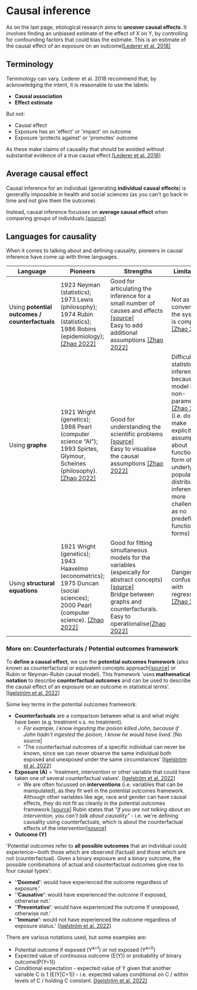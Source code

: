 # Causal inference

As on the last page, etiological research aims to **uncover causal effects**. It involves finding an unbiased estimate of the effect of X on Y, by controlling for confounding factors that could bias the estimate.
This is an estimate of the causal effect of an exposure on an outcome[[Lederer et al. 2018]](https://doi.org/10.1513/AnnalsATS.201808-564PS) 

## Terminology

Terminology can vary. Lederer et al. 2018 recommend that, by acknowledging the intent, it is reasonable to use the labels:
* **Causal association**
* **Effect estimate**

But not:
* Causal effect
* Exposure has an 'effect' or 'impact' on outcome
* Exposure 'protects against' or 'promotes' outcome

As these make claims of causality that should be avoided without substantial evidence of a true causal effect.[[Lederer et al. 2018]](https://doi.org/10.1513/AnnalsATS.201808-564PS)

## Average causal effect

Causal inference for an individual (generating **individual causal effects**) is generallly impossible in health and social sciences (as you can't go back in time and not give them the outcome).

Instead, causal inference focusses on **average causal effect** when comparing groups of individuals.[[source]](https://hummedia.manchester.ac.uk/institutes/methods-manchester/docs/CausalInference.pdf)

## Languages for causality

When it comes to talking about and defining causality, pioneers in causal inference have come up with three languages.

| Language | Pioneers | Strengths | Limitations |
| --- | --- | --- | --- |
| Using **potential outcomes / counterfactuals** | 1923 Neyman (statistics); 1973 Lewis (philosophy); 1974 Rubin (statistics); 1986 Robins (epidemiology); [[Zhao 2022]](https://www.statslab.cam.ac.uk/~qz280/teaching/causal-2023/notes-2021.pdf) | Good for articulating the inference for a small number of causes and effects [[source]](http://www.statslab.cam.ac.uk/~qz280/talk/ssrmp-2020/slides.pdf)<br>Easy to add additional assumptions [[Zhao 2022]](https://www.statslab.cam.ac.uk/~qz280/teaching/causal-2023/notes-2021.pdf) | Not as convenient if the system is complex [[Zhao 2022]](https://www.statslab.cam.ac.uk/~qz280/teaching/causal-2023/notes-2021.pdf) |
| Using **graphs** | 1921 Wright (genetics); 1988 Pearl (computer science “AI”); 1993 Spirtes, Glymour, Scheines (philosophy). [[Zhao 2022]](https://www.statslab.cam.ac.uk/~qz280/teaching/causal-2023/notes-2021.pdf) | Good for understanding the scientific problems [[source]](http://www.statslab.cam.ac.uk/~qz280/talk/ssrmp-2020/slides.pdf)<br>Easy to visualise the causal assumptions [[Zhao 2022]](https://www.statslab.cam.ac.uk/~qz280/teaching/causal-2023/notes-2021.pdf) | Difficult for statistical inference because model is non-parametric [[Zhao 2022]](https://www.statslab.cam.ac.uk/~qz280/teaching/causal-2023/notes-2021.pdf) (i.e. doesn't make explicit assumptions about functional form of underlying population distribution... inference more challenging as no predefined functional forms) |
| Using **structural equations** | 1921 Wright (genetics); 1943 Haavelmo (econometrics); 1975 Duncan (social sciences); 2000 Pearl (computer science). [[Zhao 2022]](https://www.statslab.cam.ac.uk/~qz280/teaching/causal-2023/notes-2021.pdf) | Good for fitting simultaneous models for the variables (espeically for abstract concepts)[[source]](http://www.statslab.cam.ac.uk/~qz280/talk/ssrmp-2020/slides.pdf)<br>Bridge between graphs and counterfacturals.<br>Easy to operationalise[[Zhao 2022]](https://www.statslab.cam.ac.uk/~qz280/teaching/causal-2023/notes-2021.pdf) | Danger to be confused with regression [[Zhao 2022]](https://www.statslab.cam.ac.uk/~qz280/teaching/causal-2023/notes-2021.pdf) |

### More on: Counterfacturals / Potential outcomes framework

To **define a causal effect**, we use the **potential outcomes framework** (also known as counterfactural or equivalent concepts approach[[source]](https://www.coursera.org/learn/crash-course-in-causality/lecture/Lgb6O/hypothetical-interventions) or Rubin or Neyman-Rubin causal model). This framework 'uses **mathematical notation** to describe **counterfactual outcomes** and can be used to describe the causal effect of an exposure on an outcome in statistical terms'. [[Igelström et al. 2022]](https://doi.org/10.1136/jech-2022-219267)

Some key terms in the potential outcomes framework:
* **Counterfactuals** are a comparison between what is and what might have been (e.g. treatment v.s. no treatment).
  * *For example, I know ingesting the poison killed John, because if John hadn't ingested the poison, I know he would have lived.* [No source]
  * 'The counterfactual outcomes of a specific individual can never be known, since we can never observe the same individual both exposed and unexposed under the same circumstances' [[Igelström et al. 2022]](https://doi.org/10.1136/jech-2022-219267)
* **Exposure (A)** = 'treatment, intervention or other variable that could have taken one of several counterfactual values'. [[Igelström et al. 2022]](https://doi.org/10.1136/jech-2022-219267)
  * We are often focussed on **interventions** (i.e. variables that can be manipulated), as they fit well in the potential outcomes framework. Although other variables like age, race and gender can have causal effects, they do not fit as cleanly in the potential outcomes framework.[[source]](https://www.coursera.org/learn/crash-course-in-causality/lecture/Lgb6O/hypothetical-interventions) Rubin states that *"if you are not talking about an intervention, you can't talk about causality"* - i.e. we're defining causality using counterfactuals, which is about the counterfactual effects of the intervention[[source]](https://baselbiometrics.github.io/home/docs/trainings/20210202/1_Moffa.pdf)
* **Outcome (Y)**

'Potential outcomes refer to **all possible outcomes** that an individual could experience—both those which are observed (factual) and those which are not (counterfactual). Given a binary exposure and a binary outcome, the possible combinations of actual and counterfactual outcomes give rise to four causal types':
* '**‘Doomed’**: would have experienced the outcome regardless of exposure.'
* '**‘Causative’**: would have experienced the outcome if exposed, otherwise not.'
* '**‘Preventative’**: would have experienced the outcome if unexposed, otherwise not.'
* '**‘Immune’**: would not have experienced the outcome regardless of exposure status.' [[Igelström et al. 2022]](https://doi.org/10.1136/jech-2022-219267)

There are various notations used, but some examples are:
* Potential outcome if exposed (Y<sup>a=1</sup>) or not exposed (Y<sup>a=0</sup>)
* Expected value of continuous outcome (E(Y)) or probability of binary outcome(P(Y=1))
* Conditional expectation - expected value of Y given that another variable C is 1 (E(Y|C=1)) - i.e. expected values conditional on C / within levels of C / holding C constant. [[Igelström et al. 2022]](https://doi.org/10.1136/jech-2022-219267)
